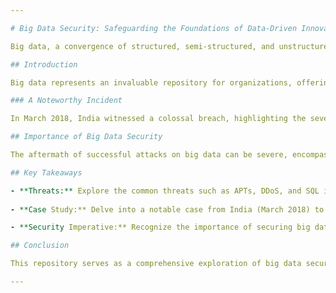 ```yaml
---

# Big Data Security: Safeguarding the Foundations of Data-Driven Innovation

Big data, a convergence of structured, semi-structured, and unstructured data, has become the cornerstone of machine learning, predictive modeling, and advanced analytics applications (Botelho & Bigelow, 2022). With the rapid proliferation of big data technologies, the landscape has witnessed a proportional surge in threats and cyber attacks.

## Introduction

Big data represents an invaluable repository for organizations, offering insights that drive innovation across various sectors. However, this very ubiquity has attracted the attention of cybercriminals leveraging advanced techniques to exploit vulnerabilities within big data ecosystems. Advanced persistent threats (APTs), distributed denial-of-service (DDoS), and SQL injection are among the common tactics employed.

### A Noteworthy Incident

In March 2018, India witnessed a colossal breach, highlighting the severe consequences of a compromised big data system. The personal details of over a billion citizens stored in the world's largest biometric database became illicitly available online. Originating from a data leak within a state-owned utility company's system, the breach laid bare the private information of Aadhaar holders, including names, unique 12-digit identity numbers, and sensitive details like bank information, photographs, thumbprints, and retina scans (Tunggal).

## Importance of Big Data Security

The aftermath of successful attacks on big data can be severe, encompassing reputational damage and substantial monetary losses. Beyond immediate financial implications, breaches in big data compromise private information, elevating the risk of identity theft for individuals and dealing a significant blow to an organization's reputation. As such, securing the integrity and confidentiality of big data is not just advisable; it is imperative.

## Key Takeaways

- **Threats:** Explore the common threats such as APTs, DDoS, and SQL injection in the realm of big data.
  
- **Case Study:** Delve into a notable case from India (March 2018) to understand the far-reaching consequences of a big data breach.

- **Security Imperative:** Recognize the importance of securing big data, not only for financial reasons but to protect private information, mitigate identity theft risks, and uphold organizational reputation.

## Conclusion

This repository serves as a comprehensive exploration of big data security, addressing threats, real-world incidents, and the critical need for robust security measures. As organizations increasingly rely on big data, understanding and mitigating security risks become paramount for sustained innovation and trust.

---
```

